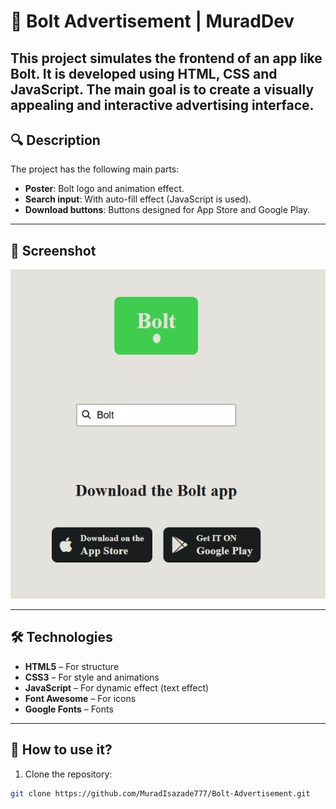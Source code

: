 # 🚖 Bolt Advertisement | MuradDev

This project simulates the frontend of an app like **Bolt**. It is developed using HTML, CSS and JavaScript. The main goal is to create a visually appealing and interactive advertising interface.
---

## 🔍 Description

The project has the following main parts:
- **Poster**: Bolt logo and animation effect.
- **Search input**: With auto-fill effect (JavaScript is used).
- **Download buttons**: Buttons designed for App Store and Google Play.
---

## 📸 Screenshot
![Preview](screenshorts/Bolt_Advertisement.png.png) 

---

## 🛠 Technologies

- **HTML5** – For structure
- **CSS3** – For style and animations
- **JavaScript** – For dynamic effect (text effect)
- **Font Awesome** – For icons
- **Google Fonts** – Fonts
---

## 🚀 How to use it?

1. Clone the repository:
```bash
git clone https://github.com/MuradIsazade777/Bolt-Advertisement.git
```

